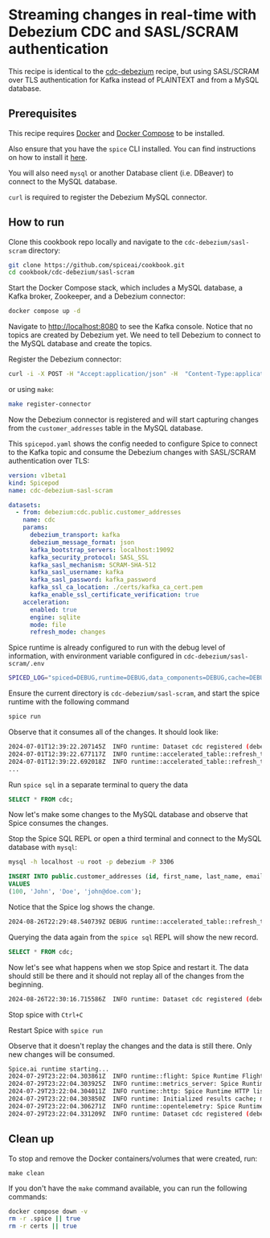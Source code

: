 # Streaming changes in real-time with Debezium CDC and SASL/SCRAM authentication

This recipe is identical to the [cdc-debezium](../README.md) recipe, but using SASL/SCRAM over TLS authentication for Kafka instead of PLAINTEXT and from a MySQL database.

## Prerequisites

This recipe requires [Docker](https://www.docker.com/) and [Docker Compose](https://docs.docker.com/compose/) to be installed.

Also ensure that you have the `spice` CLI installed. You can find instructions on how to install it [here](https://docs.spiceai.org/getting-started).

You will also need `mysql` or another Database client (i.e. DBeaver) to connect to the MySQL database.

`curl` is required to register the Debezium MySQL connector.

## How to run

Clone this cookbook repo locally and navigate to the `cdc-debezium/sasl-scram` directory:

```bash
git clone https://github.com/spiceai/cookbook.git
cd cookbook/cdc-debezium/sasl-scram
```

Start the Docker Compose stack, which includes a MySQL database, a Kafka broker, Zookeeper, and a Debezium connector:

```bash
docker compose up -d
```

Navigate to <http://localhost:8080> to see the Kafka console. Notice that no topics are created by Debezium yet. We need to tell Debezium to connect to the MySQL database and create the topics.

Register the Debezium connector:

```bash
curl -i -X POST -H "Accept:application/json" -H  "Content-Type:application/json" http://localhost:8083/connectors/ -d @register-connector.json
```

or using `make`:

```bash
make register-connector
```

Now the Debezium connector is registered and will start capturing changes from the `customer_addresses` table in the MySQL database.

This `spicepod.yaml` shows the config needed to configure Spice to connect to the Kafka topic and consume the Debezium changes with SASL/SCRAM authentication over TLS:

```yaml
version: v1beta1
kind: Spicepod
name: cdc-debezium-sasl-scram

datasets:
  - from: debezium:cdc.public.customer_addresses
    name: cdc
    params:
      debezium_transport: kafka
      debezium_message_format: json
      kafka_bootstrap_servers: localhost:19092
      kafka_security_protocol: SASL_SSL
      kafka_sasl_mechanism: SCRAM-SHA-512
      kafka_sasl_username: kafka
      kafka_sasl_password: kafka_password
      kafka_ssl_ca_location: ./certs/kafka_ca_cert.pem
      kafka_enable_ssl_certificate_verification: true
    acceleration:
      enabled: true
      engine: sqlite
      mode: file
      refresh_mode: changes
```

Spice runtime is already configured to run with the debug level of information, with environment variable configured in `cdc-debezium/sasl-scram/.env`

```bash
SPICED_LOG="spiced=DEBUG,runtime=DEBUG,data_components=DEBUG,cache=DEBUG"
```

Ensure the current directory is `cdc-debezium/sasl-scram`, and start the spice runtime with the following command

```bash
spice run
```

Observe that it consumes all of the changes. It should look like:

```bash
2024-07-01T12:39:22.207145Z  INFO runtime: Dataset cdc registered (debezium:cdc.public.customer_addresses), acceleration (duckdb:file, changes), results cache enabled.
2024-07-01T12:39:22.677117Z  INFO runtime::accelerated_table::refresh_task::changes: Upserting data row for cdc with id=3
2024-07-01T12:39:22.692018Z  INFO runtime::accelerated_table::refresh_task::changes: Upserting data row for cdc with id=4
...
```

Run `spice sql` in a separate terminal to query the data

```sql
SELECT * FROM cdc;
```

Now let's make some changes to the MySQL database and observe that Spice consumes the changes.

Stop the Spice SQL REPL or open a third terminal and connect to the MySQL database with `mysql`:

```bash
mysql -h localhost -u root -p debezium -P 3306
```

```sql
INSERT INTO public.customer_addresses (id, first_name, last_name, email)
VALUES
(100, 'John', 'Doe', 'john@doe.com');
```

Notice that the Spice log shows the change.

```bash
2024-08-26T22:29:48.540739Z DEBUG runtime::accelerated_table::refresh_task::changes: Upserting data row for cdc with id=100
```

Querying the data again from the `spice sql` REPL will show the new record.

```sql
SELECT * FROM cdc;
```

Now let's see what happens when we stop Spice and restart it. The data should still be there and it should not replay all of the changes from the beginning.

```bash
2024-08-26T22:30:16.715586Z  INFO runtime: Dataset cdc registered (debezium:cdc.public.customer_addresses), acceleration (sqlite:file, changes), results cache enabled.
```

Stop spice with `Ctrl+C`

Restart Spice with `spice run`

Observe that it doesn't replay the changes and the data is still there. Only new changes will be consumed.

```bash
Spice.ai runtime starting...
2024-07-29T23:22:04.303861Z  INFO runtime::flight: Spice Runtime Flight listening on 127.0.0.1:50051
2024-07-29T23:22:04.303925Z  INFO runtime::metrics_server: Spice Runtime Metrics listening on 127.0.0.1:9090
2024-07-29T23:22:04.304011Z  INFO runtime::http: Spice Runtime HTTP listening on 127.0.0.1:8090
2024-07-29T23:22:04.303850Z  INFO runtime: Initialized results cache; max size: 128.00 MiB, item ttl: 1s
2024-07-29T23:22:04.306271Z  INFO runtime::opentelemetry: Spice Runtime OpenTelemetry listening on 127.0.0.1:50052
2024-07-29T23:22:04.331209Z  INFO runtime: Dataset cdc registered (debezium:cdc.public.customer_addresses), acceleration (duckdb:file, changes), results cache enabled.
```

## Clean up

To stop and remove the Docker containers/volumes that were created, run:

`make clean`

If you don't have the `make` command available, you can run the following commands:

```bash
docker compose down -v
rm -r .spice || true
rm -r certs || true
```
